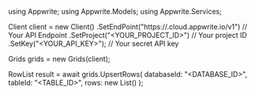 using Appwrite;
using Appwrite.Models;
using Appwrite.Services;

Client client = new Client()
    .SetEndPoint("https://<REGION>.cloud.appwrite.io/v1") // Your API Endpoint
    .SetProject("<YOUR_PROJECT_ID>") // Your project ID
    .SetKey("<YOUR_API_KEY>"); // Your secret API key

Grids grids = new Grids(client);

RowList result = await grids.UpsertRows(
    databaseId: "<DATABASE_ID>",
    tableId: "<TABLE_ID>",
    rows: new List<object>()
);